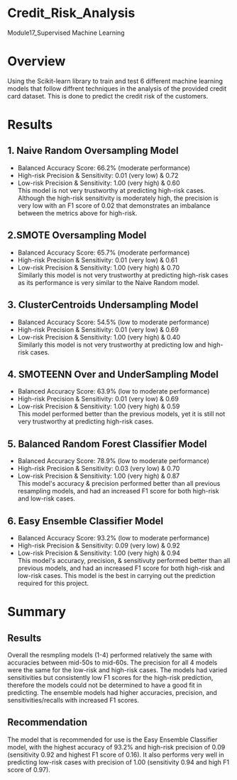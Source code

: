# Credit_Risk_Analysis
 Module17_Supervised Machine Learning

# Overview
Using the Scikit-learn library to train and test 6 different machine learning models that follow diffrent techniques in the analysis of the provided credit card dataset. This is done to predict the credit risk of the customers.

# Results
## 1. Naive Random Oversampling Model
- Balanced Accuracy Score: 66.2% (moderate performance)
- High-risk Precision & Sensitivity: 0.01 (very low) & 0.72
- Low-risk Precision & Sensitivity: 1.00 (very high) & 0.60  
This model is not very trustworthy at predicting high-risk cases. Although the high-risk sensitivity is moderately high, the precision is very low with an F1 score of 0.02 that demonstrates an imbalance between the metrics above for high-risk.

## 2.SMOTE Oversampling Model
- Balanced Accuracy Score: 65.7% (moderate performance)
- High-risk Precision & Sensitivity: 0.01 (very low) & 0.61
- Low-risk Precision & Sensitivity: 1.00 (very high) & 0.70  
Similarly this model is not very trustworthy at predicting high-risk cases as its performance is very similar to the Naive Random model.

## 3. ClusterCentroids Undersampling Model
- Balanced Accuracy Score: 54.5% (low to moderate performance)
- High-risk Precision & Sensitivity: 0.01 (very low) & 0.69
- Low-risk Precision & Sensitivity: 1.00 (very high) & 0.40  
Similarly this model is not very trustworthy at predicting low and high-risk cases.

## 4. SMOTEENN Over and UnderSampling Model
- Balanced Accuracy Score: 63.9% (low to moderate performance)
- High-risk Precision & Sensitivity: 0.01 (very low) & 0.69
- Low-risk Precision & Sensitivity: 1.00 (very high) & 0.59  
This model performed better than the previous models, yet it is still not very trustworthy at predicting high-risk cases.

## 5. Balanced Random Forest Classifier Model
- Balanced Accuracy Score: 78.9% (low to moderate performance)
- High-risk Precision & Sensitivity: 0.03 (very low) & 0.70
- Low-risk Precision & Sensitivity: 1.00 (very high) & 0.87  
This model's accuracy & precision performed better than all previous resampling models, and had an increased F1 score for both high-risk and low-risk cases.

## 6. Easy Ensemble Classifier Model
- Balanced Accuracy Score: 93.2% (low to moderate performance)
- High-risk Precision & Sensitivity: 0.09 (very low) & 0.92
- Low-risk Precision & Sensitivity: 1.00 (very high) & 0.94  
This model's accuracy, precision, & sensitivuty performed better than all previous models, and had an increased F1 score for both high-risk and low-risk cases.
This model is the best in carrying out the prediction required for this project.

# Summary
## Results
Overall the resmpling models (1-4) performed relatively the same with accuracies between mid-50s to mid-60s. The precision for all 4 models were the same for the low-risk and high-risk cases. The models had varied sensitivities but consistently low F1 scores for the high-risk prediction, therefore the models could not be determined to have a good fit in predicting. The ensemble models had higher accuracies, precision, and sensitivities/recalls with increased F1 scores.
## Recommendation
The model that is recommended for use is the Easy Ensemble Classifier model, with the highest accuracy of 93.2% and high-risk precision of 0.09 (sensitivity 0.92 and highest F1 score of 0.16). It also performs very well in predicting low-risk cases with precision of 1.00 (sensitivity 0.94 and high F1 score of 0.97).
